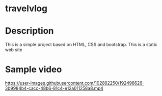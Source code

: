 # travelvlog
# Description
This is a simple project based on HTML, CSS and bootstrap. This is a static web site
# Sample video
https://user-images.githubusercontent.com/102892250/192498626-3b9984b4-cacc-48b6-81c4-e12a011258a8.mp4
